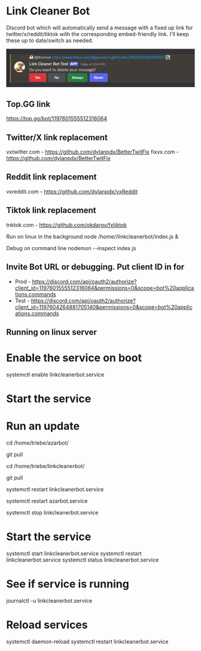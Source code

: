 # Link Cleaner Bot

Discord bot which will automatically send a message with a fixed up link for twitter/x/reddit/tiktok with the corresponding embed-friendly link. I'll keep these up to date/switch as needed.

![alt text](images/prompt.png)

## Top.GG link

https://top.gg/bot/1197601555512316064

## Twitter/X link replacement 

vxtwitter.com - https://github.com/dylanpdx/BetterTwitFix
fixvx.com - https://github.com/dylanpdx/BetterTwitFix

## Reddit link replacement

vxreddit.com - https://github.com/dylanpdx/vxReddit

## Tiktok link replacement

tnktok.com - https://github.com/okdargy/fxtiktok

Run on linux in the background
node /home/<user>/linkcleanerbot/index.js &

Debug on command line
nodemon --inspect index.js

## Invite Bot URL or debugging. Put client ID in for 

* Prod - https://discord.com/api/oauth2/authorize?client_id=1197601555512316064&permissions=0&scope=bot%20applications.commands
* Test - https://discord.com/api/oauth2/authorize?client_id=1197604264881705140&permissions=0&scope=bot%20applications.commands

## Running on linux server

# Enable the service on boot

systemctl enable linkcleanerbot.service

# Start the service

# Run an update 

cd /home/triebe/azarbot/

git pull

cd /home/triebe/linkcleanerbot/

git pull

systemctl restart linkcleanerbot.service

systemctl restart azarbot.service

systemctl stop linkcleanerbot.service

# Start the service

systemctl start linkcleanerbot.service
systemctl restart linkcleanerbot.service
systemctl status linkcleanerbot.service

# See if service is running

journalctl -u linkcleanerbot.service

# Reload services

systemctl daemon-reload
systemctl restart linkcleanerbot.service
